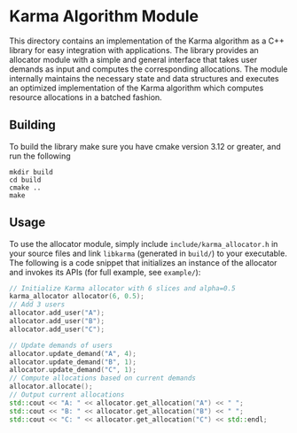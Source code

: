 # Karma Algorithm Module

This directory contains an implementation of the Karma algorithm as a C++ library for easy integration with applications. The library provides an allocator module with a simple and general interface that takes user demands as input and computes the corresponding allocations. The module internally maintains the necessary state and data structures and executes an optimized implementation of the Karma algorithm which computes resource allocations in a batched fashion.

## Building

To build the library make sure you have cmake version 3.12 or greater, and run the following

```
mkdir build
cd build
cmake ..
make
```

## Usage

To use the allocator module, simply include `include/karma_allocator.h` in your source files and link `libkarma` (generated in `build/`) to your executable. The following is a code snippet that initializes an instance of the allocator and invokes its APIs (for full example, see `example/`):

```cpp
// Initialize Karma allocator with 6 slices and alpha=0.5
karma_allocator allocator(6, 0.5);
// Add 3 users
allocator.add_user("A");
allocator.add_user("B");
allocator.add_user("C");

// Update demands of users
allocator.update_demand("A", 4);
allocator.update_demand("B", 1);
allocator.update_demand("C", 1);
// Compute allocations based on current demands
allocator.allocate();
// Output current allocations
std::cout << "A: " << allocator.get_allocation("A") << " ";
std::cout << "B: " << allocator.get_allocation("B") << " ";
std::cout << "C: " << allocator.get_allocation("C") << std::endl;
```

